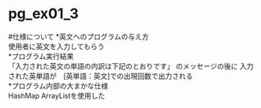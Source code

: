 # pg_ex01_3
#仕様について
*英文へのプログラムの与え方  
使用者に英文を入力してもらう  
*プログラム実行結果  
「入力された英文の単語の内訳は下記のとおりです」  のメッセージの後に
入力された英単語が　[英単語：英文]での出現回数で出力される  
*プログラム内部の大まかな仕様  
HashMap ArrayListを使用した
